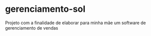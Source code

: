 # gerenciamento-sol
Projeto com a finalidade de elaborar para minha mãe um software de gerenciamento de vendas
